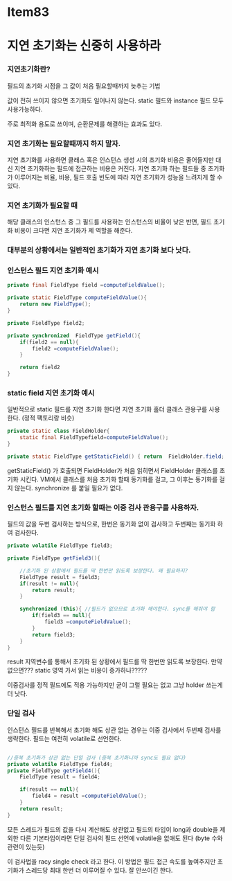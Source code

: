 # Item83

# 지연 초기화는 신중히 사용하라

### 지연초기화란?

필드의 초기화 시점을 그 값이 처음 필요할때까지 늦추는 기법

값이 전혀 쓰이지 않으면 초기화도 일어나지 않는다. static 필드와 instance 필드 모두 사용가능하다.

주로 최적화 용도로 쓰이며, 순환문제를 해결하는 효과도 있다.

### 지연 초기화는 필요할때까지 하지 말자.

지연 초기화를 사용하면 클래스 혹은 인스턴스 생성 시의 초기화 비용은 줄어들지만 대신 지연 초기화하는 필드에 접근하는 비용은 커진다. 지연 초기화 하는 필드들 중 초기화가 이루어지는 비율, 비용, 필드 호출 빈도에 따라 지연 초기화가 성능을 느려지게 할 수 있다.

### 지연 초기화가 필요할 때

해당 클래스의 인스턴스 중 그 필드를 사용하는 인스턴스의 비율이 낮은 반면, 필드 초기화 비용이 크다면 지연 초기화가 제 역할을 해준다.

### 대부분의 상황에서는 일반적인 초기화가 지연 초기화 보다 낫다.

### 인스턴스 필드 지연 초기화 예시

```java
private final FieldType field =computeFieldValue();

private static FieldType computeFieldValue(){
    return new FieldType();
}
```

```java
private FieldType field2;

private synchronized  FieldType getField(){
    if(field2 == null){
        field2 =computeFieldValue();
    }

    return field2
}
```

### static field 지연 초기화 예시

일반적으로 static 필드를 지연 초기화 한다면 지연 초기화 홀더 클래스 관용구를 사용한다. (정적 팩토리랑 비슷)

```java
private static class FieldHolder{
    static final FieldTypefield=computeFieldValue();
}

private static FieldType getStaticField() { return  FieldHolder.field; }
```

getStaticField() 가 호출되면 FieldHolder가 처음 읽히면서 FieldHolder 클래스를 초기화 시킨다. VM에서 클래스를 처음 초기화 할때 동기화를 걸고, 그 이후는 동기화를 걸지 않는다. synchronize 를 붙일 필요가 없다.

### 인스턴스 필드를 지연 초기화 할때는 이중 검사 관용구를 사용하자.

필드의 값을 두번 검사하는 방식으로, 한번은 동기화 없이 검사하고 두번째는 동기화 하여 검사한다.

```java
private volatile FieldType field3;

private FieldType getField3(){

    //초기화 된 상황에서 필드를 딱 한번만 읽도록 보장한다. 왜 필요하지?
    FieldType result = field3;
    if(result != null){
        return result;
    }

    synchronized (this){ //필드가 없으므로 초기화 해야한다. sync를 해줘야 함
        if(field3 == null){
            field3 =computeFieldValue();
        }
        return field3;
    }
}
```

result 지역변수를 통해서 초기화 된 상황에서 필드를 딱 한번만 읽도록 보장한다. 만약 없으면??? static 영역 가서 읽는 비용이 증가하나?????

이중검사를 정적 필드에도 적용 가능하지만 굳이 그럴 필요는 없고 그냥 holder 쓰는게 더 낫다.

### 단일 검사

인스턴스 필드를 반복해서 초기화 해도 상관 없는 경우는 이중 검사에서 두번째 검사를 생략한다. 필드는 여전히 volatile로 선언한다.

```java

//중복 초기화가 상관 없는 단일 검사 (중복 초기화니까 sync도 필요 없다)
private volatile FieldType field4;
private FieldType getField4(){
    FieldType result = field4;

    if(result == null){
        field4 = result =computeFieldValue();
    }
    return result;
}
```

모든 스레드가 필드의 값을 다시 계산해도 상관없고 필드의 타입이 long과 double을 제외한 다른 기본타입이라면 단일 검사의 필드 선언에 volatile을 없애도 된다 (byte 수와 관련이 있는듯)

이 검사법을 racy single check 라고 한다. 이 방법은 필드 접근 속도를 높여주지만 초기화가 스레드당 최대 한번 더 이루어질 수 있다. 잘 안쓰이긴 한다.